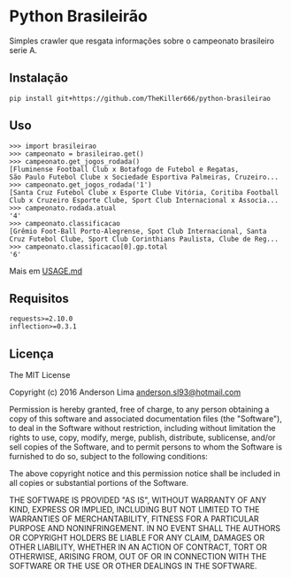 Python Brasileirão
==================
 Simples crawler que resgata informações sobre o campeonato brasileiro
 serie A.
 
Instalação
----------
    pip install git+https://github.com/TheKiller666/python-brasileirao

Uso
---
    >>> import brasileirao
    >>> campeonato = brasileirao.get()
    >>> campeonato.get_jogos_rodada()
    [Fluminense Football Club x Botafogo de Futebol e Regatas, 
    São Paulo Futebol Clube x Sociedade Esportiva Palmeiras, Cruzeiro...
    >>> campeonato.get_jogos_rodada('1')
    [Santa Cruz Futebol Clube x Esporte Clube Vitória, Coritiba Football
    Club x Cruzeiro Esporte Clube, Sport Club Internacional x Associa...
    >>> campeonato.rodada.atual
    '4'
    >>> campeonato.classificacao
    [Grêmio Foot-Ball Porto-Alegrense, Spot Club Internacional, Santa
    Cruz Futebol Clube, Sport Club Corinthians Paulista, Clube de Reg...
    >>> campeonato.classificacao[0].gp.total
    '6'
 Mais em [USAGE.md](../master/USAGE.md)
    

Requisitos
----------
    requests>=2.10.0
    inflection>=0.3.1

Licença
-------
 The MIT License
 
 Copyright (c) 2016 Anderson Lima anderson.sl93@hotmail.com

 Permission is hereby granted, free of charge, to any person obtaining a copy
 of this software and associated documentation files (the "Software"), to deal
 in the Software without restriction, including without limitation the rights
 to use, copy, modify, merge, publish, distribute, sublicense, and/or sell
 copies of the Software, and to permit persons to whom the Software is
 furnished to do so, subject to the following conditions:

 The above copyright notice and this permission notice shall be included in
 all copies or substantial portions of the Software.

 THE SOFTWARE IS PROVIDED "AS IS", WITHOUT WARRANTY OF ANY KIND, EXPRESS OR
 IMPLIED, INCLUDING BUT NOT LIMITED TO THE WARRANTIES OF MERCHANTABILITY,
 FITNESS FOR A PARTICULAR PURPOSE AND NONINFRINGEMENT. IN NO EVENT SHALL THE
 AUTHORS OR COPYRIGHT HOLDERS BE LIABLE FOR ANY CLAIM, DAMAGES OR OTHER
 LIABILITY, WHETHER IN AN ACTION OF CONTRACT, TORT OR OTHERWISE, ARISING FROM,
 OUT OF OR IN CONNECTION WITH THE SOFTWARE OR THE USE OR OTHER DEALINGS IN
 THE SOFTWARE.
